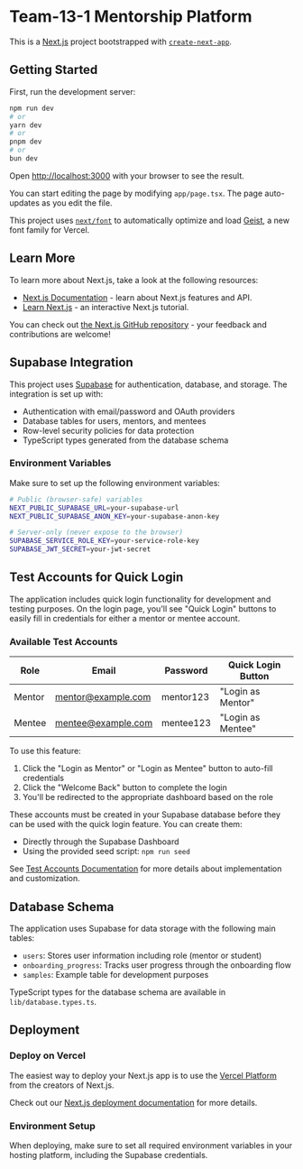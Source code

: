 # Team-13-1 Mentorship Platform

This is a [Next.js](https://nextjs.org) project bootstrapped with [`create-next-app`](https://nextjs.org/docs/app/api-reference/cli/create-next-app).

## Getting Started

First, run the development server:

```bash
npm run dev
# or
yarn dev
# or
pnpm dev
# or
bun dev
```

Open [http://localhost:3000](http://localhost:3000) with your browser to see the result.

You can start editing the page by modifying `app/page.tsx`. The page auto-updates as you edit the file.

This project uses [`next/font`](https://nextjs.org/docs/app/building-your-application/optimizing/fonts) to automatically optimize and load [Geist](https://vercel.com/font), a new font family for Vercel.

## Learn More

To learn more about Next.js, take a look at the following resources:

- [Next.js Documentation](https://nextjs.org/docs) - learn about Next.js features and API.
- [Learn Next.js](https://nextjs.org/learn) - an interactive Next.js tutorial.

You can check out [the Next.js GitHub repository](https://github.com/vercel/next.js) - your feedback and contributions are welcome!

## Supabase Integration

This project uses [Supabase](https://supabase.com/) for authentication, database, and storage. The integration is set up with:

- Authentication with email/password and OAuth providers
- Database tables for users, mentors, and mentees
- Row-level security policies for data protection
- TypeScript types generated from the database schema

### Environment Variables

Make sure to set up the following environment variables:

```bash
# Public (browser-safe) variables
NEXT_PUBLIC_SUPABASE_URL=your-supabase-url
NEXT_PUBLIC_SUPABASE_ANON_KEY=your-supabase-anon-key

# Server-only (never expose to the browser)
SUPABASE_SERVICE_ROLE_KEY=your-service-role-key
SUPABASE_JWT_SECRET=your-jwt-secret
```

## Test Accounts for Quick Login

The application includes quick login functionality for development and testing purposes. On the login page, you'll see "Quick Login" buttons to easily fill in credentials for either a mentor or mentee account.

### Available Test Accounts

| Role | Email | Password | Quick Login Button |
|------|-------|----------|-------------------|
| Mentor | mentor@example.com | mentor123 | "Login as Mentor" |
| Mentee | mentee@example.com | mentee123 | "Login as Mentee" |

To use this feature:
1. Click the "Login as Mentor" or "Login as Mentee" button to auto-fill credentials
2. Click the "Welcome Back" button to complete the login
3. You'll be redirected to the appropriate dashboard based on the role

These accounts must be created in your Supabase database before they can be used with the quick login feature. You can create them:

- Directly through the Supabase Dashboard
- Using the provided seed script: `npm run seed`

See [Test Accounts Documentation](docs/test-accounts.md) for more details about implementation and customization.

## Database Schema

The application uses Supabase for data storage with the following main tables:

- `users`: Stores user information including role (mentor or student)
- `onboarding_progress`: Tracks user progress through the onboarding flow
- `samples`: Example table for development purposes

TypeScript types for the database schema are available in `lib/database.types.ts`.

## Deployment

### Deploy on Vercel

The easiest way to deploy your Next.js app is to use the [Vercel Platform](https://vercel.com/new?utm_medium=default-template&filter=next.js&utm_source=create-next-app&utm_campaign=create-next-app-readme) from the creators of Next.js.

Check out our [Next.js deployment documentation](https://nextjs.org/docs/app/building-your-application/deploying) for more details.

### Environment Setup

When deploying, make sure to set all required environment variables in your hosting platform, including the Supabase credentials.
